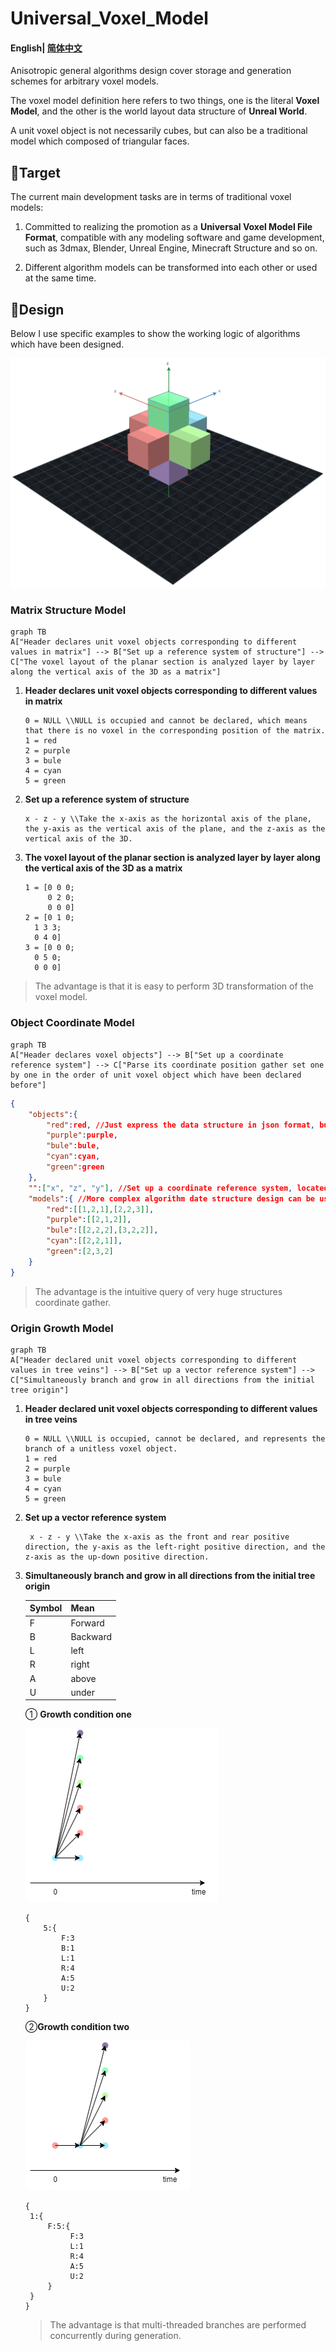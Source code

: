 # Universal_Voxel_Model

#### English| [简体中文](README_zh-cn.md)

Anisotropic general algorithms design cover storage and generation schemes for arbitrary voxel models.

The voxel model definition here refers to two things, one is the literal **Voxel Model**, and the other is the world layout data structure of **Unreal World**.

A unit voxel object is not necessarily cubes, but can also be a traditional model which composed of triangular faces.

##  🎯Target

The current main development tasks are in terms of traditional voxel models:

1. Committed to realizing the promotion as a **Universal Voxel Model File Format**, compatible with any modeling software and game development, such as 3dmax, Blender, Unreal Engine, Minecraft Structure and so on.

2. Different algorithm models can be transformed into each other or used at the same time.

## 🎨Design

Below I use specific examples to show the working logic of algorithms which have been designed.

![six_vector_model](assets\six_vector_model_alpha.png)

### Matrix Structure Model

```mermaid
graph TB
A["Header declares unit voxel objects corresponding to different values in matrix"] --> B["Set up a reference system of structure"] --> C["The voxel layout of the planar section is analyzed layer by layer along the vertical axis of the 3D as a matrix"] 
```

1. **Header declares unit voxel objects corresponding to different values in matrix**

   ```
   0 = NULL \\NULL is occupied and cannot be declared, which means that there is no voxel in the corresponding position of the matrix.
   1 = red
   2 = purple
   3 = bule
   4 = cyan
   5 = green
   ```

2. **Set up a reference system of structure**

   ```
   x - z - y \\Take the x-axis as the horizontal axis of the plane, the y-axis as the vertical axis of the plane, and the z-axis as the vertical axis of the 3D.
   ```

3. **The voxel layout of the planar section is analyzed layer by layer along the vertical axis of the 3D as a matrix**

   ```
   1 = [0 0 0;
        0 2 0;
        0 0 0]
   2 = [0 1 0;
   	 1 3 3;
   	 0 4 0]
   3 = [0 0 0;
   	 0 5 0;
   	 0 0 0]
   ```

> The advantage is that it is easy to perform 3D transformation of the voxel model.

### Object Coordinate Model

```mermaid
graph TB
A["Header declares voxel objects"] --> B["Set up a coordinate reference system"] --> C["Parse its coordinate position gather set one by one in the order of unit voxel object which have been declared before"] 
```

```json
{
    "objects":{
        "red":red, //Just express the data structure in json format, but not json, where red without quotes is an object instead of a string.
		"purple":purple,
        "bule":bule,
        "cyan":cyan,
        "green":green
    },
    "":["x", "z", "y"], //Set up a coordinate reference system, located at the polar corners. Take the x-axis as the horizontal axis of the plane, the y-axis as the vertical axis of the plane, and the z-axis as the vertical axis of the 3D, and the coordinates of the origin are (1, 1, 1). 0 is occupied, used to abolish the coordinate point.
    "models":{ //More complex algorithm date structure design can be used to pursue faster parsing and storage of coordinates gather.
        "red":[[1,2,1],[2,2,3]],
        "purple":[[2,1,2]],
        "bule":[[2,2,2],[3,2,2]],
        "cyan":[[2,2,1]],
        "green":[2,3,2]
    }
}
```

>  The advantage is the intuitive query of very huge structures coordinate gather.

### Origin Growth Model

```mermaid
graph TB
A["Header declared unit voxel objects corresponding to different values in tree veins"] --> B["Set up a vector reference system"] --> C["Simultaneously branch and grow in all directions from the initial tree origin"]
```

1. **Header declared unit voxel objects corresponding to different values in tree veins**

    ```
    0 = NULL \\NULL is occupied, cannot be declared, and represents the branch of a unitless voxel object.
    1 = red
    2 = purple
    3 = bule
    4 = cyan
    5 = green
    ```

2. **Set up a vector reference system**

   ```
    x - z - y \\Take the x-axis as the front and rear positive direction, the y-axis as the left-right positive direction, and the z-axis as the up-down positive direction.
   ```

3. **Simultaneously branch and grow in all directions from the initial tree origin**

   | Symbol | Mean     |
   | ------ | -------- |
   | F      | Forward  |
   | B      | Backward |
   | L      | left     |
   | R      | right    |
   | A      | above    |
   | U      | under    |

   ① **Growth condition one**

   ![tree_growth_model_timing diagram_1](assets\tree_growth_model_timing_diagram_1.png)

   ```
   {
       5:{
           F:3
           B:1
           L:1
           R:4
           A:5
           U:2
       }
   }
   ```

   ②**Growth condition two**

   ![tree_growth_model_timing diagram_2](assets\tree_growth_model_timing_diagram_2.png)

   ```
   {
   	1:{
   		F:5:{
   			 F:3
           	 L:1
           	 R:4
           	 A:5
           	 U:2
   		}
   	}
   }
   ```

   > The advantage is that multi-threaded branches are performed concurrently during generation.

